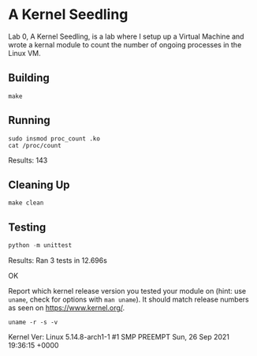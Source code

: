 # A Kernel Seedling
Lab 0, A Kernel Seedling, is a lab where I setup up a Virtual Machine and
wrote a kernal module to count the number of ongoing processes in the Linux VM.

## Building
```shell
make
```

## Running
```shell
sudo insmod proc_count .ko
cat /proc/count
```
Results: 143

## Cleaning Up
```shell
make clean
```

## Testing
```python
python -m unittest
```
Results:
Ran 3 tests in 12.696s

OK

Report which kernel release version you tested your module on
(hint: use `uname`, check for options with `man uname`).
It should match release numbers as seen on https://www.kernel.org/.

```shell
uname -r -s -v
```
Kernel Ver: Linux 5.14.8-arch1-1 #1 SMP PREEMPT Sun, 26 Sep 2021 19:36:15 +0000
